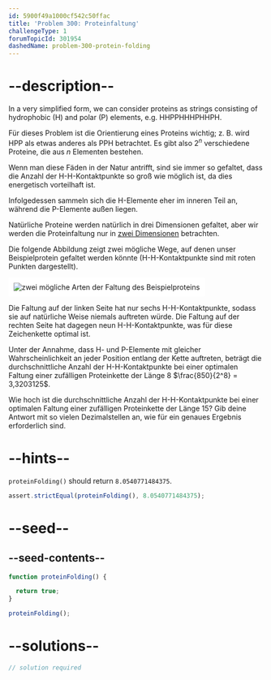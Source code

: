 ```yaml
---
id: 5900f49a1000cf542c50ffac
title: 'Problem 300: Proteinfaltung'
challengeType: 1
forumTopicId: 301954
dashedName: problem-300-protein-folding
---
```


# --description--

In a very simplified form, we can consider proteins as strings consisting of hydrophobic (H) and polar (P) elements, e.g. HHPPHHHPHHPH.

Für dieses Problem ist die Orientierung eines Proteins wichtig; z. B. wird HPP als etwas anderes als PPH betrachtet. Es gibt also $2^n$ verschiedene Proteine, die aus $n$ Elementen bestehen.

Wenn man diese Fäden in der Natur antrifft, sind sie immer so gefaltet, dass die Anzahl der H-H-Kontaktpunkte so groß wie möglich ist, da dies energetisch vorteilhaft ist.

Infolgedessen sammeln sich die H-Elemente eher im inneren Teil an, während die P-Elemente außen liegen.

Natürliche Proteine werden natürlich in drei Dimensionen gefaltet, aber wir werden die Proteinfaltung nur in <u>zwei Dimensionen</u> betrachten.

Die folgende Abbildung zeigt zwei mögliche Wege, auf denen unser Beispielprotein gefaltet werden könnte (H-H-Kontaktpunkte sind mit roten Punkten dargestellt).

<img class="img-responsive center-block" alt="zwei mögliche Arten der Faltung des Beispielproteins" src="https://cdn.freecodecamp.org/curriculum/project-euler/protein-folding.gif" style="background-color: white; padding: 10px;" />

Die Faltung auf der linken Seite hat nur sechs H-H-Kontaktpunkte, sodass sie auf natürliche Weise niemals auftreten würde. Die Faltung auf der rechten Seite hat dagegen neun H-H-Kontaktpunkte, was für diese Zeichenkette optimal ist.

Unter der Annahme, dass H- und P-Elemente mit gleicher Wahrscheinlichkeit an jeder Position entlang der Kette auftreten, beträgt die durchschnittliche Anzahl der H-H-Kontaktpunkte bei einer optimalen Faltung einer zufälligen Proteinkette der Länge 8 $\frac{850}{2^8} = 3,3203125$.

Wie hoch ist die durchschnittliche Anzahl der H-H-Kontaktpunkte bei einer optimalen Faltung einer zufälligen Proteinkette der Länge 15? Gib deine Antwort mit so vielen Dezimalstellen an, wie für ein genaues Ergebnis erforderlich sind.

# --hints--

`proteinFolding()` should return `8.0540771484375`.

```js
assert.strictEqual(proteinFolding(), 8.0540771484375);
```

# --seed--

## --seed-contents--

```js
function proteinFolding() {

  return true;
}

proteinFolding();
```

# --solutions--

```js
// solution required
```
